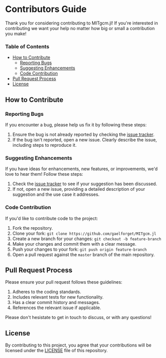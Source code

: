 # Contributors Guide

Thank you for considering contributing to MITgcm.jl! If you're interested in contributing we want your help no matter how big or small a contribution you make! 

### Table of Contents
- [How to Contribute](#how-to-contribute)
  - [Reporting Bugs](#reporting-bugs)
  - [Suggesting Enhancements](#suggesting-enhancements)
  - [Code Contribution](#code-contribution)
- [Pull Request Process](#pull-request-process)
- [License](#license)

## How to Contribute

### Reporting Bugs

If you encounter a bug, please help us fix it by following these steps:

1. Ensure the bug is not already reported by checking the [issue tracker](https://github.com/gaelforget/MITgcm.jl/issues).
2. If the bug isn't reported, open a new issue. Clearly describe the issue, including steps to reproduce it.

### Suggesting Enhancements

If you have ideas for enhancements, new features, or improvements, we'd love to hear them! Follow these steps:

1. Check the [issue tracker](https://github.com/gaelforget/MITgcm.jl/issues) to see if your suggestion has been discussed.
2. If not, open a new issue, providing a detailed description of your suggestion and the use case it addresses.

### Code Contribution

If you'd like to contribute code to the project:

1. Fork the repository.
2. Clone your fork: `git clone https://github.com/gaelforget/MITgcm.jl`
3. Create a new branch for your changes: `git checkout -b feature-branch`
4. Make your changes and commit them with a clear message.
5. Push your changes to your fork: `git push origin feature-branch`
6. Open a pull request against the `master` branch of the main repository.


## Pull Request Process

Please ensure your pull request follows these guidelines:

1. Adheres to the coding standards.
2. Includes relevant tests for new functionality.
3. Has a clear commit history and messages.
4. References the relevant issue if applicable.

Please don't hesistate to get in touch to discuss, or with any questions!

## License

By contributing to this project, you agree that your contributions will be licensed under the [LICENSE](https://github.com/gaelforget/MITgcm.jl/blob/master/LICENSE) file of this repository.

